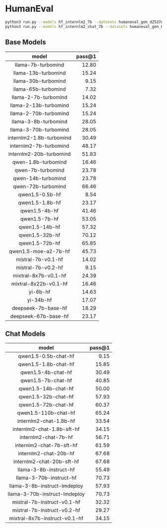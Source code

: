 # HumanEval

```bash
python3 run.py --models hf_internlm2_7b --datasets humaneval_gen_d2537e --debug
python3 run.py --models hf_internlm2_chat_7b --datasets humaneval_gen_8e312c --debug
```

## Base Models

|          model           |   pass@1 |
|:------------------------:|---------:|
|    llama-7b-turbomind    |    12.80 |
|   llama-13b-turbomind    |    15.24 |
|   llama-30b-turbomind    |     9.15 |
|   llama-65b-turbomind    |     7.32 |
|   llama-2-7b-turbomind   |    14.02 |
|  llama-2-13b-turbomind   |    15.24 |
|  llama-2-70b-turbomind   |    15.24 |
|   llama-3-8b-turbomind   |    28.05 |
|  llama-3-70b-turbomind   |    28.05 |
| internlm2-1.8b-turbomind |    30.49 |
|  internlm2-7b-turbomind  |    48.17 |
| internlm2-20b-turbomind  |    51.83 |
|   qwen-1.8b-turbomind    |    16.46 |
|    qwen-7b-turbomind     |    23.78 |
|    qwen-14b-turbomind    |    23.78 |
|    qwen-72b-turbomind    |    66.46 |
|     qwen1.5-0.5b-hf      |     8.54 |
|     qwen1.5-1.8b-hf      |    23.17 |
|      qwen1.5-4b-hf       |    41.46 |
|      qwen1.5-7b-hf       |    53.05 |
|      qwen1.5-14b-hf      |    57.32 |
|      qwen1.5-32b-hf      |    70.12 |
|      qwen1.5-72b-hf      |    65.85 |
|   qwen1.5-moe-a2-7b-hf   |    45.73 |
|    mistral-7b-v0.1-hf    |    14.02 |
|    mistral-7b-v0.2-hf    |     9.15 |
|   mixtral-8x7b-v0.1-hf   |    24.39 |
|  mixtral-8x22b-v0.1-hf   |    16.46 |
|         yi-6b-hf         |    14.63 |
|        yi-34b-hf         |    17.07 |
|   deepseek-7b-base-hf    |    18.29 |
|   deepseek-67b-base-hf   |    23.17 |

## Chat Models

|             model             |   pass@1 |
|:-----------------------------:|---------:|
|     qwen1.5-0.5b-chat-hf      |     9.15 |
|     qwen1.5-1.8b-chat-hf      |    15.85 |
|      qwen1.5-4b-chat-hf       |    30.49 |
|      qwen1.5-7b-chat-hf       |    40.85 |
|      qwen1.5-14b-chat-hf      |    50.00 |
|      qwen1.5-32b-chat-hf      |    57.93 |
|      qwen1.5-72b-chat-hf      |    60.37 |
|     qwen1.5-110b-chat-hf      |    65.24 |
|    internlm2-chat-1.8b-hf     |    33.54 |
|  internlm2-chat-1.8b-sft-hf   |    34.15 |
|     internlm2-chat-7b-hf      |    56.71 |
|   internlm2-chat-7b-sft-hf    |    61.59 |
|     internlm2-chat-20b-hf     |    67.68 |
|   internlm2-chat-20b-sft-hf   |    67.68 |
|    llama-3-8b-instruct-hf     |    55.49 |
|    llama-3-70b-instruct-hf    |    70.73 |
| llama-3-8b-instruct-lmdeploy  |    57.93 |
| llama-3-70b-instruct-lmdeploy |    70.73 |
|  mistral-7b-instruct-v0.1-hf  |    32.32 |
|  mistral-7b-instruct-v0.2-hf  |    29.27 |
| mixtral-8x7b-instruct-v0.1-hf |    34.15 |
